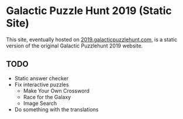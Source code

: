 # Galactic Puzzle Hunt 2019 (Static Site)

This site, eventually hosted on [2019.galacticpuzzlehunt.com](https://2019.galacticpuzzlehunt.com), is a static version of the original Galactic Puzzlehunt 2019 website.

## TODO

* Static answer checker
* Fix interactive puzzles
  * Make Your Own Crossword
  * Race for the Galaxy
  * Image Search
* Do something with the translations

